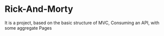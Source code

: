 # Rick-And-Morty
It is a project, based on the basic structure of MVC, Consuming an API, with some aggregate Pages
